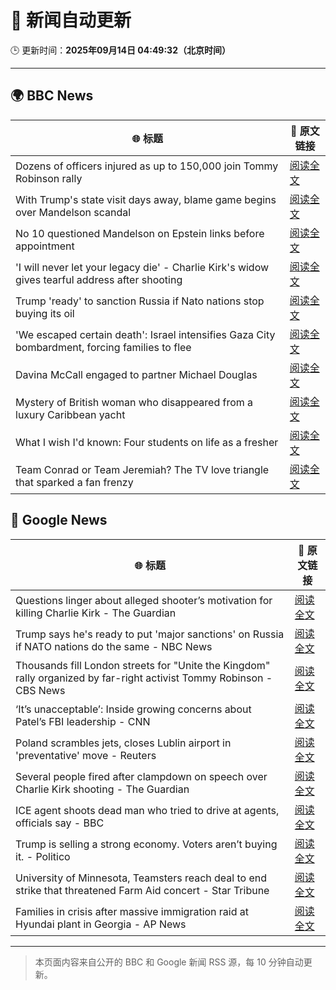 # 🧠 新闻自动更新

🕒 更新时间：**2025年09月14日 04:49:32（北京时间）**

---

## 🌍 BBC News

| 🌐 标题 | 🔗 原文链接 |
|--------|-------------|
| Dozens of officers injured as up to 150,000 join Tommy Robinson rally | [阅读全文](https://www.bbc.com/news/articles/cwydezxl0xlo?at_medium=RSS&at_campaign=rss) |
| With Trump's state visit days away, blame game begins over Mandelson scandal | [阅读全文](https://www.bbc.com/news/articles/cp8j2d5xm78o?at_medium=RSS&at_campaign=rss) |
| No 10 questioned Mandelson on Epstein links before appointment | [阅读全文](https://www.bbc.com/news/articles/cn82rdmzr20o?at_medium=RSS&at_campaign=rss) |
| 'I will never let your legacy die' - Charlie Kirk's widow gives tearful address after shooting | [阅读全文](https://www.bbc.com/news/articles/cz9je8lxge4o?at_medium=RSS&at_campaign=rss) |
| Trump 'ready' to sanction Russia if Nato nations stop buying its oil | [阅读全文](https://www.bbc.com/news/articles/c62zxp1y5lwo?at_medium=RSS&at_campaign=rss) |
| 'We escaped certain death': Israel intensifies Gaza City bombardment, forcing families to flee | [阅读全文](https://www.bbc.com/news/articles/c20v15j9l3wo?at_medium=RSS&at_campaign=rss) |
| Davina McCall engaged to partner Michael Douglas | [阅读全文](https://www.bbc.com/news/articles/cwynd9v6zl3o?at_medium=RSS&at_campaign=rss) |
| Mystery of British woman who disappeared from a luxury Caribbean yacht | [阅读全文](https://www.bbc.com/news/articles/c4g2zv1px7jo?at_medium=RSS&at_campaign=rss) |
| What I wish I'd known: Four students on life as a fresher | [阅读全文](https://www.bbc.com/news/articles/ce801vd85q0o?at_medium=RSS&at_campaign=rss) |
| Team Conrad or Team Jeremiah? The TV love triangle that sparked a fan frenzy | [阅读全文](https://www.bbc.com/news/articles/cvgr8xy5dlro?at_medium=RSS&at_campaign=rss) |

## 📰 Google News

| 🌐 标题 | 🔗 原文链接 |
|--------|-------------|
| Questions linger about alleged shooter’s motivation for killing Charlie Kirk - The Guardian | [阅读全文](https://news.google.com/rss/articles/CBMimwFBVV95cUxOVzhqQXNCVWozeWpRWVMyOVhLYUR6T2Y5Q21NRjNGRmdlaWYtaGVjczUwYXJ0NTZhT2ZsaVVBbnlsc1hudUFCYUZ6bGZvZEQzUkkxR3hmaWpWZ1U5UXNWMC1STWlaZWFQVlE2Y3NnS3gtdGRFaXoxVl9EUmd2a2c3NVQyNHJ2d3gyMTR2b2JUS09VMWx5amsxZExSWQ?oc=5) |
| Trump says he's ready to put 'major sanctions' on Russia if NATO nations do the same - NBC News | [阅读全文](https://news.google.com/rss/articles/CBMisAFBVV95cUxNdjVhU240U0VHTHJOeFZGT0luNGNOQzl1eDlJeDd2ZTY2c0IzNmtJNDBHWmVaekFYb01ULW4waE52VnRYRVFRbk42ekRzd3ZFaEV1LWJHeXBLUEVqaHh6MUdTbndHVm9rTlFZc3czcFVpVExzNEpESU9aVmVRdUl6WFM4VGdBMm5hSUxxYlZIZWk0c0E0dVU2TnV3ZVNkTmZFcjIteTNvc0I3YVRYbVVJYtIBVkFVX3lxTE94aTE1LUx0clgzRWhzTkhwZjgtRjdVMG15MXpsZXBKYmdPMXByQlJfNEhpZUZ1RTUzRHoxOGI2akZVX3UwdWs0a0MwUGVWRk92TXp5Q1FB?oc=5) |
| Thousands fill London streets for "Unite the Kingdom" rally organized by far-right activist Tommy Robinson - CBS News | [阅读全文](https://news.google.com/rss/articles/CBMiqwFBVV95cUxOOHNEZnJ1bTZ3WFJDRWZfcDA2TF9xOENULXFnVHhNZ3JFcUQtZ0tUZ3JHTGdqc3cxa1VnbnVRZzd4M05LaUNjRTk4cWc2aG1IZTl6RUN0aXA4amZqOF80TTJKVEJGb0EzYlhZZFpiNmYwMkZhbi1PaS1LYlhjbXlCWUh2LVFHT09xSlZLWEFqM1NOdW00UHIwSVVrYUU2a2RNbU5fTFVoMTdoOEXSAbABQVVfeXFMTjJRXzZ2V1FQbFN2aHJ4VWx5azhXSnhOUDBtbk1GRzByV1E4a3ZIQUhkMHQ2UW44VUFYNDI2cU44UldqVGpMY3BDb2VPT1ZOdWRUaFlFRDNiX3g0Tmh6WnQ2cVotQ3pYZU9HaTZiblg0Z19ZUkNCRFZRN3NPTGczX2hCVE9UbTFKQVdFbzlkTGtQMF9Uc2NOc0dkV3pGME5NbkNGbEFYS0RKV2Rpb2hZcGI?oc=5) |
| ‘It’s unacceptable’: Inside growing concerns about Patel’s FBI leadership - CNN | [阅读全文](https://news.google.com/rss/articles/CBMif0FVX3lxTFBLWnpyQlM1QXpQOHF1Y1hLcTJicnV3S2w1RG1IdWMxekRscVhBZ0ZXOTlUay1RUnBILUxuVTB5YkJyay01OG9WVlFMSnBQUV9yRzgzZGtjTmctWUJyNHhuSzZWMGp6TE5wRHpocXpwSmMxVV9Wd2NwQjVyWkZ0UVk?oc=5) |
| Poland scrambles jets, closes Lublin airport in 'preventative' move - Reuters | [阅读全文](https://news.google.com/rss/articles/CBMirwFBVV95cUxNU1AtUGVTaGFmYW55Skl2NEtUV0JXbE5ValV6d01JOVJiaXNtY0dkQVo4NEJ2eVlYcWhwNjl6NXJsUXUxdER5WjNXRU9pZXNrR2k5d2UwTmlzbXZkdm5ZQ0JJdHRPZ0M5VlZIaHRVX1RrbWtRc0lqb0pIRjBIWXVuWlVhM2drbDVrZVhfZ0lHaWRRZ3BRdGhLc2RtSmVZRVFHZ3FYMllfM0hzaVhpRnNN?oc=5) |
| Several people fired after clampdown on speech over Charlie Kirk shooting - The Guardian | [阅读全文](https://news.google.com/rss/articles/CBMimwFBVV95cUxPVGEyQVpEWlE2LUdDdWFzZk9yZlFTTTB4QXVrZXBuU1NJSThjbmRWTzRZUEJNbGpJM2RILTktOHIwR0w2WnE4ellRNVZTQUdKTklvS0pCU2tOQXB6dmZRVFpmbDh0WjRVbElkYkdHTzZ0MzhORDVZSHRDNlF3M3NiWFoyVGZNZmdRcDhfeXRPbGtZQm83V3pEZHV5VQ?oc=5) |
| ICE agent shoots dead man who tried to drive at agents, officials say - BBC | [阅读全文](https://news.google.com/rss/articles/CBMiWkFVX3lxTE54T1JCQXlOeDZCZEdZT3RUYkhHbm5ZN0NKQk9tYkdJM0x5M0hxN2hJckFHV05IZ0F1ZUtpRmxxZUNTT05wc2VIMnZmZC1QOEtCNHFNV3hnYXdBdw?oc=5) |
| Trump is selling a strong economy. Voters aren’t buying it. - Politico | [阅读全文](https://news.google.com/rss/articles/CBMiqgFBVV95cUxPZ041ZTlWRTR3Z0xrRWlEUmIyY0c5UW8yMHdRSDZrWTNRSmp5Zm1zRHdQNjlwa1ZaaFEzTzZmY2VDTXhHbEhJcHh1WmxxRm9raWIzdldOZW5ndU1ZbFhjSHRsNU14M3hLQkVEUnVJbkJjcTJkNnFIb01Za2czNnhWY29vSnRpcjZvY3B5eXN6X2xkLXFnYldaS0NFRXhNWEk0dk5PMTVwTHpQUQ?oc=5) |
| University of Minnesota, Teamsters reach deal to end strike that threatened Farm Aid concert - Star Tribune | [阅读全文](https://news.google.com/rss/articles/CBMixAFBVV95cUxOOTBaLWdKb2czYnJJUm5RVG9OODlYVVZ2U2lnYlRjR2NRejBNaTJGZlJtREtuTXozVUhUX01IZ1dua3lDam1EU21tSkF2NTBvRlBseWFqaXl4cmpqZ182RFZvOG9wZXBScm51Xzk0eVBaN0NHbm9vOHRMVXZ4NFdNbWw5NUMxcUFraXFvUFJUS2d4d1NVSUtWN010LWYtUmFXN1VzRjQydHZIdlQtSWkzVVp5eEJlUy13ZVVleWZpZEtZTS12?oc=5) |
| Families in crisis after massive immigration raid at Hyundai plant in Georgia - AP News | [阅读全文](https://news.google.com/rss/articles/CBMiowFBVV95cUxQYV9nSUtPYWRXTGxoLXIxamt4c2hoVDVRM1M5c0pUaWRNMUZkc2s0ZnFyVXYzeGlSWmh1d0l2c2NHSHl4SzJERWFXaGxBeEh0UF9CTGl3emJmQm12UE1aRzIyRjhJV3hLTktCSjdhdE5CNWk5OWFjWEluZnp0VjlqVzV0eFhDUFRDOUJkSWZiSmQtX2stdnpNX2lmZzlrTnVxWXdR?oc=5) |

---
> 本页面内容来自公开的 BBC 和 Google 新闻 RSS 源，每 10 分钟自动更新。